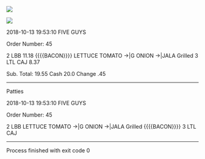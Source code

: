 ![](https://github.com/Yi-Lai_SJSU/cmpe202/lab6/run-result.png)


![](http://www.baidu.com/img/bdlogo.gif)  

2018-10-13 19:53:10
         FIVE GUYS

Order Number:    45

2    LBB                 11.18
     {{{{BACON}}}}
     LETTUCE
     TOMATO
     ->|G ONION
     ->|JALA Grilled
3    LTL CAJ             8.37

Sub. Total:              19.55
Cash                     20.0
Change                   .45
****************************************



Patties


   2018-10-13 19:53:10
         FIVE GUYS

Order Number:    45

2    LBB
     LETTUCE
     TOMATO
     ->|G ONION
     ->|JALA Grilled
     {{{{BACON}}}}
3    LTL CAJ

****************************************

Process finished with exit code 0
